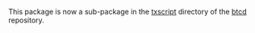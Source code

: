 This package is now a sub-package in the
[txscript](https://github.com/btcsuite/btcd/tree/master/txscript) directory of
the [btcd](https://github.com/btcsuite/btcd) repository.